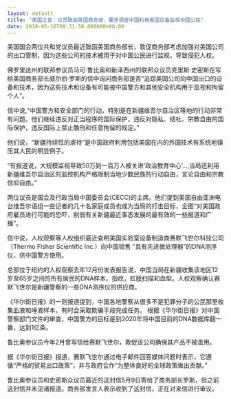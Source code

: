 ```yaml
---
layout: default
title: "美国之音：议员致函美国商务部，要求调查中国利用美国设备监视中国公民"
date: 2018-05-16T09:31:58.000000+08:00
---
```


美国国会两位共和党议员最近致函美国商务部长，敦促商务部考虑加强对美国公司的出口管制，因为这些公司的技术被用于对中国公民进行监视，导致侵犯人权。

佛罗里达州的联邦参议员马可·鲁比奥和新泽西州的联邦众议员克里斯·史密斯在写给美国商务部长威尔伯·罗斯的信中询问商务部是否“追踪美国公司向中国出口的设备和技术，因为这些技术和设备有可能被中国警方和其他安全机构用于监视和拘留个人”。

信中说,“中国警方和安全部门的行动，特别是在新疆维吾尔自治区等地的行动非常有问题。他们继续违反对正当程序的国际保护，违反对隐私、结社、宗教自由的国际保护，违反国际上禁止酷刑和任意拘留的规定。”

他们说，“新疆持续性的虐待”是中国政府利用包括美国在内的外国技术有系统地镇压其人民的明显例子。

“有报道说，大规模监视导致50万到一百万人被关进‘政治教育中心’…,当局还利用新疆维吾尔自治区的监控机构严格限制当地少数民族的行动自由，言论自由和宗教信仰自由。”

两位议员是国会及行政当局中国委员会(CECC)的主席。他们提到美国自由亚洲电台维吾尔语组一些记者的几十名家庭成员也成为当局的打击目标，企图“对美国政府雇员进行可能的恐吓，削弱有关新疆最近事态发展的最有效的一些报道和广播”。

信中说，人权观察等人权组织最近查明美国实验室设备制造商赛默飞世尔科技公司（Thermo Fisher Scientific Inc.）向中国销售 “具有先进微处理器”的DNA测序仪，供中国警方使用。

总部位于纽约的人权观察去年12月份发表报告说，中国当局在新疆收集该地区12岁至65岁之间的所有居民的DNA样本，指纹，虹膜扫描和血型。人权观察确认赛默飞世尔是新疆警察的一些DNA测序仪的供应商。

《华尔街日报》的一则报道提到，中国各地警察从很多不是犯罪分子的公民那里收集血液和唾液样本，有时会采取欺骗手段完成任务。 根据《华尔街日报》对中国警察部门文件的审查，中国警方的目标是到2020年将中国目前的DNA数据库翻一番，达到1亿条。

鲁比奥参议员今年2月曾写信给赛默飞世尔，敦促该公司确保其产品不被滥用。

据《华尔街日报》报道，赛默飞世尔通过电子邮件回答媒体问题时表示，它遵循“严格的贸易出口政策”，并与政府合作“为整体良好的全球政策做出贡献。”

鲁比奥参议员和史密斯众议员最近的这封信5月9日寄给了商务部长罗斯，但之前这封信并未见诸报道。商务部发言人表示收到了这封信，正在对来信进行审议。

